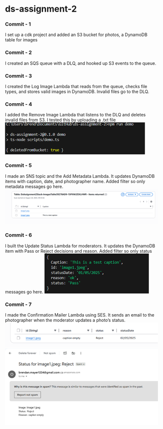 # ds-assignment-2

### Commit - 1
I set up a cdk project and added an S3 bucket for photos, a DynamoDB table for images

### Commit - 2
I created an SQS queue with a DLQ, and hooked up S3 events to the queue.

### Commit - 3
I created the Log Image Lambda that reads from the queue, checks file types, and stores valid images in DynamoDB. Invalid files go to the DLQ.

### Commit - 4
I added the Remove Image Lambda that listens to the DLQ and deletes invalid files from S3. I tested this by uploading a .txt file
![alt text](images/commit4.png)

### Commit - 5
I made an SNS topic and the Add Metadata Lambda. It updates DynamoDB items with caption, date, and photographer name. Added filter so only metadata messages go here.
![alt text](images/commit5.png)

### Commit - 6
I built the Update Status Lambda for moderators. It updates the DynamoDB item with Pass or Reject decisions and reason. Added filter so only status messages go here.
![alt text](images/commit6.png)

### Commit - 7
I made the Confirmation Mailer Lambda using SES. It sends an email to the photographer when the moderator updates a photo’s status.
![alt text](images/commit7.png)
![alt text](images/commit7_2.png)
